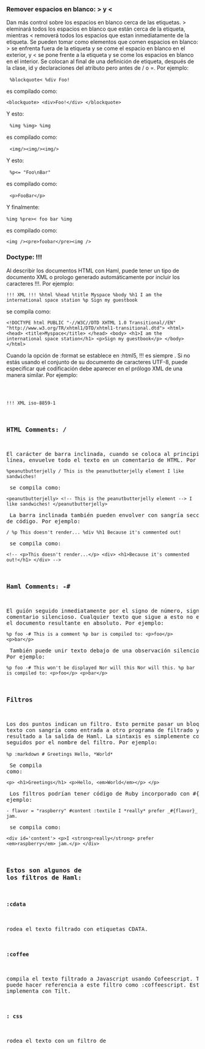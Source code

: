 ### Remover espacios en blanco: > y <
Dan más control sobre los espacios en blanco cerca de las etiquetas. > eleminará todos los espacios en blanco que están cerca de la etiqueta, mientras < removerá todos los espacios que estan inmediatamente de la etiqueta. Se pueden tomar como elementos que comen espacios en blanco: > se enfrenta fuera de la etiqueta y se come el espacio en blanco en el exterior, y < se pone frente a la etiqueta y se come los espacios en blanco en el interior. Se colocan al final de una definición de etiqueta, después de la clase, id y declaraciones del atributo pero antes de / o =. Por ejemplo:\
    <pre>
    ```
    %blockquote<
    %div
    Foo!
    ```
    </pre>
es compilado como:
    <pre>
    ```
    <blockquote>
    <div>Foo!</div>
    </blockquote>
    ```
    </pre>
Y esto:
    <pre>
    ```
    %img
    %img>
    %img
    ```
    </pre>
es compilado como:
    <pre>
    ```
    <img/><img/><img/>
    ```
    </pre>
Y esto:
    <pre>
    ```
    %p<= "Foo\nBar"
    ```
    </pre>
es compilado como:
    <pre>
    ```
    <p>FooBar</p>
    ```
    </pre>
Y finalmente:
    <pre>
    ```
    %img
    %pre><
    foo
    bar
    %img
    ```
    </pre>
es compilado como:
    <pre>
    ```
    <img /><pre>foobar</pre><img />
    ```
    </pre>
### Doctype: !!!
Al describir los documentos HTML con Haml, puede tener un tipo de documento XML o prologo generado automáticamente por incluir los caracteres !!!. Por ejemplo:
    <pre>
    ```
    !!! XML
    !!!
    %html
    %head
    %title Myspace
    %body
    %h1 I am the international space station
    %p Sign my guestbook
    ```
    </pre>
se compila como:
    <pre>
    ```
    <!DOCTYPE html PUBLIC "-//W3C//DTD XHTML 1.0 Transitional//EN" "http://www.w3.org/TR/xhtml1/DTD/xhtml1-transitional.dtd">
    <html>
    <head>
    <title>Myspace</title>
    </head>
    <body>
    <h1>I am the international space station</h1>
    <p>Sign my guestbook</p>
    </body>
    </html>
    ```
    </pre>
Cuando la opción de :format se establece en :html5, !!! es siempre <!DOCTYPE html>. Si no estás usando el conjunto de su documento de caracteres UTF-8, puede especificar qué codificación debe aparecer en el prólogo XML de una manera similar. Por ejemplo:
    <pre>

    !!! XML iso-8859-1

### HTML Comments: /
El carácter de barra inclinada, cuando se coloca al principio de la línea, envuelve todo el texto en un comentario de HTML. Por ejemplo:
    <pre>
    ```
    %peanutbutterjelly
    / This is the peanutbutterjelly element
    I like sandwiches!
    ```
    </pre>
se compila como:
    <pre>
    ```
    <peanutbutterjelly>
    <!-- This is the peanutbutterjelly element -->
    I like sandwiches!
    </peanutbutterjelly>
    ```
    </pre>
La barra inclinada también pueden envolver con sangría secciones de código. Por ejemplo:
    <pre>
    ```
    /
    %p This doesn't render...
    %div
    %h1 Because it's commented out!
    ```
    </pre>
se compila como:
    <pre>
    ```
    <!--
    <p>This doesn't render...</p>
    <div>
    <h1>Because it's commented out!</h1>
    </div>
    -->
    ```
    </pre>
### Haml Comments: -#
El guión seguido inmediatamente por el signo de número, significa un comentario silencioso. Cualquier texto que sigue a esto no es tomado en el documento resultante en absoluto. Por ejemplo:
    <pre>
    ```
    %p foo
    -# This is a comment
    %p bar
    is compiled to:
    <p>foo</p>
    <p>bar</p>
    ```
    </pre>
También puede unir texto debajo de una observación silenciosa. Por ejemplo:
    <pre>
    ```
    %p foo
    -#
    This won't be displayed
    Nor will this
    Nor will this.
    %p bar
    is compiled to:
    <p>foo</p>
    <p>bar</p>
    ```
    </pre>
### Filtros
Los dos puntos indican un filtro. Esto permite pasar un bloque de texto con sangría como entrada a otro programa de filtrado y añadir el resultado a la salida de Haml. La sintaxis es simplemente con dos puntos seguidos por el nombre del filtro. Por ejemplo:
    <pre>
    ```
    %p
    :markdown
    # Greetings
    Hello, *World*
    ```
    </pre>
Se compila como:
    <pre>
    ```
    <p>
    <h1>Greetings</h1>
    <p>Hello, <em>World</em></p>
    </p>
    ```
    </pre>
Los filtros podrían tener código de Ruby incorporado con #{}. Por ejemplo:
    <pre>
    ```
    - flavor = "raspberry"
    #content
    :textile
    I *really* prefer _#{flavor}_ jam.
    ```
    </pre>
se compila como:
    <pre>
    ```
    <div id='content'>
    <p>I <strong>really</strong> prefer <em>raspberry</em> jam.</p>
    </div>
    ```
    </pre>
### Estos son algunos de los filtros de Haml:

#### :cdata
rodea el texto filtrado con etiquetas CDATA.

#### :coffee
compila el texto filtrado a Javascript usando Cofeescript. También puede hacer referencia a este filtro como  :coffeescript. Este filtro se implementa con Tilt.

#### : css
rodea el texto con un filtro de <style> y opcionalmente con etiquetas CDATA . Se usa mucho para las líneas de CSS.

#### :javascript
rodea el texto con un filtro de <script> y opcionalmente con etiquetas CDATA . Se usa mucho para las líneas de JS.

#### :less
Analiza el texto filtrado con menos para producir la salida CSS. Este filtro se implementa con Tilt.

### Métodos Auxiliares
A veces es necesario manipular los espacios en una forma más precisa de lo que los métodos de eliminación de  espacios en blanco nos permiten.
Hay algunos métodos auxiliares que son útiles cuando se trata de contenido en línea. Todos estos métodos tienen un bloque Haml a modificar.

#### surround
Rodea un bloque Haml con texto. Espera 1 ó 2 argumentos de cadena usados para rodear el bloque Haml. Si no se proporciona un segundo argumento, el primer argumento es utilizado como el segundo.
    <pre>
    ```
    = surround "(", ")" do
    = link_to "learn more", "#"
    ```
    </pre>
#### precede
Antepone un bloque Haml con texto. Espera 1 argumento.
    <pre>
    ```
    = precede "*" do
    %span Required
    ```
    </pre>
#### succeed
Anexa un bloque Haml con texto. Espera 1 argumento.

Comienza por:
    <pre>
    ```
    = succeed "," do
    = link_to "filling out your profile", "#"
    = succeed "," do
    = link_to "adding a bio", "#"
    and
    = succeed "." do
    = link_to "inviting friends", "#"
    ```
    </pre>
>ESTO ES UN ELANCE QUE PUEDE AYUDAR A OBTENER MÁS INFORMACIÓN SOBRE HAML.
[http://haml.info/docs/yardoc/](http://haml.info/docs/yardoc/)

##### Bibliografia:
[http://haml.info](http://haml.info)
[http://haml.info/docs.html](http://haml.info/docs.html)
[http://haml.info/docs/yardoc/file.REFERENCE.html](http://haml.info/docs/yardoc/file.REFERENCE.html)